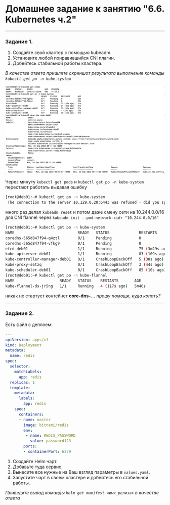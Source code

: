 # Домашнее задание к занятию "6.6. Kubernetes ч.2"

---
 

### Задание 1.

1. Создайте свой кластер с помощью kubeadm.
1. Установите любой понравившийся CNI плагин.
1. Добейтесь стабильной работы кластера.

*В качестве ответа пришлите скриншот результата выполнения команды `kubectl get po -n kube-system`*

![task1 screen](https://github.com/paive-media/netology_dz_6-5/blob/main/dz_k8s_6-6_screen1.png "kubectl get po -n kube-system")


Через минуту `kubectl get pods` и `kubectl get po -n kube-system` перестают работать выдавая ошибку
```sh
[root@deb01:~# kubectl get po -n kube-system
 The connection to the server 10.129.0.20:6443 was refused - did you specify the right host or port?
```
 
 много раз делал `kubeadm reset` и потом даже смену сети на 10.244.0.0/16 для CNI flannel через `kubeadm init --pod-network-cidr "10.244.0.0/16"`

```sh
[root@deb01:~# kubectl get po -n kube-system
NAME                            READY   STATUS             RESTARTS         AGE
coredns-565d847f94-q4ztl        0/1     Pending            0                5m30s
coredns-565d847f94-vfkg9        0/1     Pending            0                5m30s
etcd-deb01                      1/1     Running            75 (3m29s ago)   4m38s
kube-apiserver-deb01            1/1     Running            83 (109s ago)    5m45s
kube-controller-manager-deb01   0/1     CrashLoopBackOff   5 (38s ago)      4m44s
kube-proxy-s6tzq                0/1     CrashLoopBackOff   3 (44s ago)      5m30s
kube-scheduler-deb01            0/1     CrashLoopBackOff   85 (10s ago)     4m51s
[root@deb01:~# kubectl get po -n kube-flannel
NAME                    READY   STATUS    RESTARTS       AGE
kube-flannel-ds-jr5ng   1/1     Running   4 (117s ago)   5m40s
```

никак не стартует контейнет **core-dns-…**
*прошу помощи, куда копать?*


---

### Задание 2.

Есть файл с деплоем:

```yaml
---
apiVersion: apps/v1
kind: Deployment
metadata:
  name: redis
spec:
  selector:
    matchLabels:
      app: redis
  replicas: 1
  template:
    metadata:
      labels:
        app: redis
    spec:
      containers:
      - name: master
        image: bitnami/redis
        env:
         - name: REDIS_PASSWORD
           value: password123
        ports:
        - containerPort: 6379
```

1. Создайте Helm чарт.
1. Добавьте туда сервис.
1. Вынесите все нужные на Ваш взгляд параметры в `values.yaml`.
1. Запустите чарт в своем кластере и добейтесь его стабильной работы.

*Приведите вывод команды `helm get manifest <имя_релиза>` в качестве ответа*
